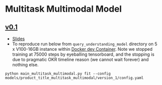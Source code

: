 # Multitask Multimodal Model

## [v0.1](version_1)
- [Slides](https://docs.google.com/presentation/d/1G6rGJQzMh6D3IrHGNSfy31SQ4ysqRDgcAQisu-8axDs/edit?usp=share_link) 
- To reproduce run below from `query_understanding_model` directory on 5 x V100-16GB instance within [Docker dev Container](../../.devcontainer/devcontainer.json). Note we stopped training at 75000 steps by eyeballing tensorboard, and the stopping is due to pragmatic OKR timeline reason (we cannot wait forever) and nothing else.

`python main_multitask_multimodal.py fit --config models/product_title_multitask_multimodal/version_1/config.yaml`